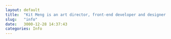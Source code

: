 ```yaml
---
layout: default
title:  "Kit Meng is an art director, front-end developer and designer based in KL, Malaysia working in branding, and interaction design."
slug:   "info"
date:   3000-12-28 14:37:43
categories: Info
---
```


<div style="padding-bottom:100px;"></div>
